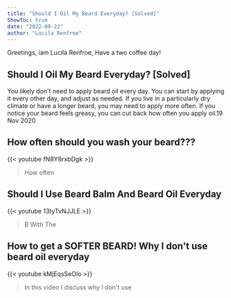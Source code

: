 ```yaml
---
title: "Should I Oil My Beard Everyday? [Solved]"
ShowToc: true 
date: "2022-09-22"
author: "Lucila Renfroe" 
---
```


Greetings, iam Lucila Renfroe, Have a two coffee day!
## Should I Oil My Beard Everyday? [Solved]
 You likely don't need to apply beard oil every day. You can start by applying it every other day, and adjust as needed. If you live in a particularly dry climate or have a longer beard, you may need to apply more often. If you notice your beard feels greasy, you can cut back how often you apply oil.19 Nov 2020

## How often should you wash your beard???
{{< youtube fN8Y8rxbDgk >}}
>How often 

## Should I Use Beard Balm And Beard Oil  Everyday
{{< youtube 13tyTvNJJLE >}}
>B With The 

## How to get a SOFTER BEARD! Why I don't use beard oil everyday
{{< youtube kMjEqsSeOIo >}}
>In this video I discuss why I don't use 

